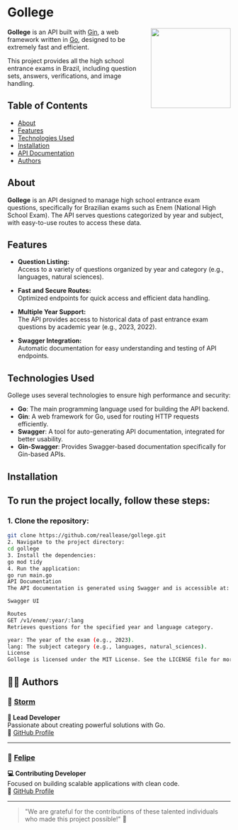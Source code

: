 # Gollege

<img align="right" width="180px" src="https://raw.githubusercontent.com/swaggo/swag/master/assets/swaggo.png">

**Gollege** is an API built with [Gin](https://gin-gonic.com/), a web framework written in [Go](https://go.dev/), designed to be extremely fast and efficient.

This project provides all the high school entrance exams in Brazil, including question sets, answers, verifications, and image handling.

## Table of Contents
- [About](#about)
- [Features](#features)
- [Technologies Used](#technologies-used)
- [Installation](#installation)
- [API Documentation](#api-documentation)
- [Authors](#authors)

## About

**Gollege** is an API designed to manage high school entrance exam questions, specifically for Brazilian exams such as Enem (National High School Exam). The API serves questions categorized by year and subject, with easy-to-use routes to access these data.

## Features
- **Question Listing:**  
  Access to a variety of questions organized by year and category (e.g., languages, natural sciences).
  
- **Fast and Secure Routes:**  
  Optimized endpoints for quick access and efficient data handling.

- **Multiple Year Support:**  
  The API provides access to historical data of past entrance exam questions by academic year (e.g., 2023, 2022).

- **Swagger Integration:**  
  Automatic documentation for easy understanding and testing of API endpoints.

## Technologies Used
Gollege uses several technologies to ensure high performance and security:
- **Go**: The main programming language used for building the API backend.
- **Gin**: A web framework for Go, used for routing HTTP requests efficiently.
- **Swagger**: A tool for auto-generating API documentation, integrated for better usability.
- **Gin-Swagger**: Provides Swagger-based documentation specifically for Gin-based APIs.

## Installation

## To run the project locally, follow these steps:

### 1. Clone the repository:
```bash
git clone https://github.com/reallease/gollege.git
2. Navigate to the project directory:
cd gollege
3. Install the dependencies:
go mod tidy
4. Run the application:
go run main.go
API Documentation
The API documentation is generated using Swagger and is accessible at:

Swagger UI

Routes
GET /v1/enem/:year/:lang
Retrieves questions for the specified year and language category.

year: The year of the exam (e.g., 2023).
lang: The subject category (e.g., languages, natural_sciences).
License
Gollege is licensed under the MIT License. See the LICENSE file for more information.
```

## 👨‍💻 Authors

### 🌟 [Storm](https://github.com/reallease)  
**🔧 Lead Developer**  
Passionate about creating powerful solutions with Go.  
🔗 [GitHub Profile](https://github.com/reallease)

---

### 🙌 [Felipe](https://github.com/GabriewF)  
**💻 Contributing Developer**  
Focused on building scalable applications with clean code.  
🔗 [GitHub Profile](https://github.com/GabriewF)

---

> "We are grateful for the contributions of these talented individuals who made this project possible!" 🌟
